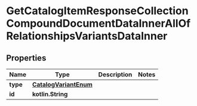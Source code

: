 
# GetCatalogItemResponseCollectionCompoundDocumentDataInnerAllOfRelationshipsVariantsDataInner

## Properties
| Name | Type | Description | Notes |
| ------------ | ------------- | ------------- | ------------- |
| **type** | [**CatalogVariantEnum**](CatalogVariantEnum.md) |  |  |
| **id** | **kotlin.String** |  |  |



